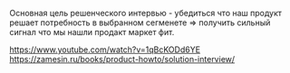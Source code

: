 Основная цель решенческого интервью - убедиться что наш продукт решает потребность в выбранном сегменете => получить сильный сигнал что мы нашли продакт маркет фит. 

https://www.youtube.com/watch?v=1qBcKODd6YE
https://zamesin.ru/books/product-howto/solution-interview/